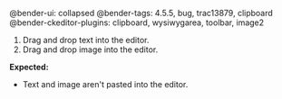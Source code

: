 @bender-ui: collapsed
@bender-tags: 4.5.5, bug, trac13879, clipboard
@bender-ckeditor-plugins: clipboard, wysiwygarea, toolbar, image2

1. Drag and drop text into the editor.
2. Drag and drop image into the editor.

**Expected:**

* Text and image aren't pasted into the editor.
